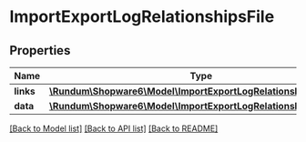 # ImportExportLogRelationshipsFile

## Properties
Name | Type | Description | Notes
------------ | ------------- | ------------- | -------------
**links** | [**\Rundum\Shopware6\Model\ImportExportLogRelationshipsFileLinks**](ImportExportLogRelationshipsFileLinks.md) |  | [optional] 
**data** | [**\Rundum\Shopware6\Model\ImportExportLogRelationshipsFileData**](ImportExportLogRelationshipsFileData.md) |  | [optional] 

[[Back to Model list]](../../README.md#documentation-for-models) [[Back to API list]](../../README.md#documentation-for-api-endpoints) [[Back to README]](../../README.md)

